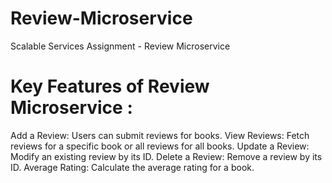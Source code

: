 # Review-Microservice
Scalable Services Assignment - Review Microservice 

# Key Features of Review  Microservice :
Add a Review: Users can submit reviews for books.
View Reviews: Fetch reviews for a specific book or all reviews for all books.
Update a Review: Modify an existing review by its ID.
Delete a Review: Remove a review by its ID.
Average Rating: Calculate the average rating for a book.